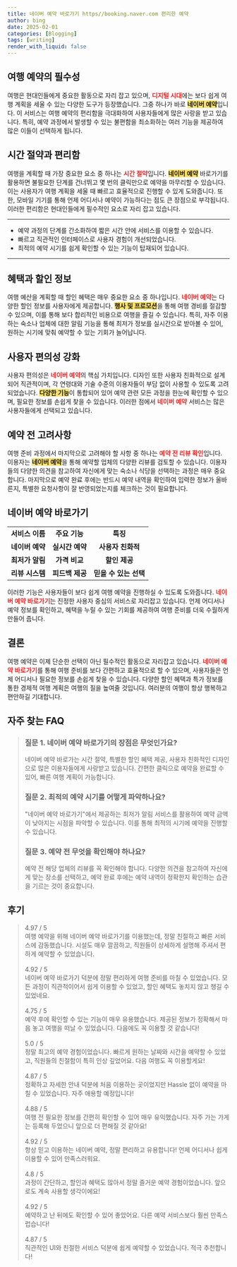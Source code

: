 ```yaml
---
title: 네이버 예약 바로가기 https//booking.naver.com 편리한 예약
author: bing
date: 2025-02-01
categories: [Blogging]
tags: [writing]
render_with_liquid: false
---
```



<h2 id='여행예약의필수성'>여행 예약의 필수성</h2>

<p>여행은 현대인들에게 중요한 활동으로 자리 잡고 있으며, <b><span style="color: #ee2323;">디지털 시대</span></b>에는 보다 쉽게 여행 계획을 세울 수 있는 다양한 도구가 등장했습니다. 그중 하나가 바로 <b><span style="background-color: #ffe066;">네이버 예약</span></b>입니다. 이 서비스는 여행 예약의 편리함을 극대화하여 사용자들에게 많은 사랑을 받고 있습니다. 특히, 예약 과정에서 발생할 수 있는 불편함을 최소화하는 여러 기능을 제공하여 많은 이들이 선택하게 됩니다.</p>

<h2 id='시간절약과편리함'>시간 절약과 편리함</h2>

<p>여행을 계획할 때 가장 중요한 요소 중 하나는 <b><span style="color: #ee2323;">시간 절약</span></b>입니다. <b><span style="background-color: #ffe066;">네이버 예약</span></b> 바로가기를 활용하면 불필요한 단계를 건너뛰고 몇 번의 클릭만으로 예약을 마무리할 수 있습니다. 이는 사용자가 여행 계획을 세울 때 빠르고 효율적으로 진행할 수 있게 도와줍니다. 또한, 모바일 기기를 통해 언제 어디서나 예약이 가능하다는 점도 큰 장점으로 부각됩니다. 이러한 편리함은 현대인들에게 필수적인 요소로 자리 잡고 있습니다.</p>

<hr />

<ul>
    <li>예약 과정의 단계를 간소화하여 짧은 시간 안에 서비스를 이용할 수 있습니다.</li>
    <li>빠르고 직관적인 인터페이스로 사용자 경험이 개선되었습니다.</li>
    <li>최적의 예약 시기를 쉽게 확인할 수 있는 기능이 탑재되어 있습니다.</li>
</ul>

<hr />

<h2 id='혜택과할인정보'>혜택과 할인 정보</h2>

<p>여행 예산을 계획할 때 할인 혜택은 매우 중요한 요소 중 하나입니다. <b><span style="color: #ee2323;">네이버 예약</span></b>는 다양한 할인 정보를 사용자에게 제공합니다. <b><span style="background-color: #ffe066;">행사 및 프로모션</span></b>을 통해 여행 경비를 절감할 수 있으며, 이를 통해 보다 합리적인 비용으로 여행을 즐길 수 있습니다. 특히, 자주 이용하는 숙소나 업체에 대한 알림 기능을 통해 최저가 정보를 실시간으로 받아볼 수 있어, 원하는 시기에 맞춰 예약할 수 있는 기회가 늘어납니다.</p>

<h2 id='편의성강화'>사용자 편의성 강화</h2>

<p>사용자 편의성은 <b><span style="color: #ee2323;">네이버 예약</span></b>의 핵심 가치입니다. 디자인 또한 사용자 친화적으로 설계되어 직관적이며, 각 연령대와 기술 수준의 이용자들이 부담 없이 사용할 수 있도록 고려되었습니다. <b><span style="background-color: #ffe066;">다양한 기능</span></b>이 통합되어 있어 예약 관련 모든 과정을 한눈에 확인할 수 있으며, 필요한 정보를 손쉽게 찾을 수 있습니다. 이러한 점에서 <b><span style="color: #ee2323;">네이버 예약</span></b> 서비스는 많은 사용자들에게 선택되고 있습니다.</p>

<h2 id='예약 고려사항'>예약 전 고려사항</h2>

<p>여행 준비 과정에서 마지막으로 고려해야 할 사항 중 하나는 <b><span style="color: #ee2323;">예약 전 리뷰 확인</span></b>입니다. 이용자는 <b><span style="background-color: #ffe066;">네이버 예약</span></b>을 통해 예약할 업체의 다양한 리뷰를 검토할 수 있습니다. 이용자들의 다양한 의견을 참고하여 자신에게 맞는 숙소나 식당을 선택하는 과정은 매우 중요합니다. 마지막으로 예약 완료 후에는 반드시 예약 내역을 확인하여 입력한 정보가 올바른지, 특별한 요청사항이 잘 반영되었는지를 체크하는 것이 필요합니다.</p>

<h2 id='네이버예약바로가기'>네이버 예약 바로가기</h2>

<table>
    <tr>
        <td style="text-align: center; height: 17px;"><b>서비스 이름</b></td>
        <td style="text-align: center; height: 17px;"><b>주요 기능</b></td>
        <td style="text-align: center; height: 17px;"><b>특징</b></td>
    </tr>
    <tr>
        <td style="text-align: center; height: 17px;"><b>네이버 예약</b></td>
        <td style="text-align: center; height: 17px;"><b>실시간 예약</b></td>
        <td style="text-align: center; height: 17px;"><b>사용자 친화적</b></td>
    </tr>
    <tr>
        <td style="text-align: center; height: 17px;"><b>최저가 알림</b></td>
        <td style="text-align: center; height: 17px;"><b>가격 비교</b></td>
        <td style="text-align: center; height: 17px;"><b>할인 제공</b></td>
    </tr>
    <tr>
        <td style="text-align: center; height: 17px;"><b>리뷰 시스템</b></td>
        <td style="text-align: center; height: 17px;"><b>피드백 제공</b></td>
        <td style="text-align: center; height: 17px;"><b>믿을 수 있는 선택</b></td>
    </tr>
</table>

<p>이러한 기능은 사용자들이 보다 쉽게 여행 예약을 진행하실 수 있도록 도와줍니다. <b><span style="color: #ee2323;">네이버 예약 바로가기</span></b>는 진정한 사용자 중심의 서비스로 자리잡고 있습니다. 언제 어디서나 예약 정보를 확인하고, 혜택을 누릴 수 있는 기회를 제공하여 여행 준비를 더욱 수월하게 만들어 줍니다.</p>

<h2 id='결론'>결론</h2>

<p>여행 예약은 이제 단순한 선택이 아닌 필수적인 활동으로 자리잡고 있습니다. <b><span style="color: #ee2323;">네이버 예약 바로가기</span></b>를 통해 여행 준비를 보다 간편하고 효율적으로 할 수 있으며, 사용자들은 언제 어디서나 필요한 정보를 손쉽게 찾을 수 있습니다. 다양한 할인 혜택과 특가 정보를 통한 경제적 여행 계획은 여행의 질을 높여줄 것입니다. 여러분의 여행이 항상 행복하고 편안하길 기대합니다.</p>


<h2 id='자주_찾는_FAQ'>자주 찾는 FAQ</h2>
<div itemscope="" itemtype="https://schema.org/FAQPage"> 
<blockquote> 
<div itemscope="" itemprop="mainEntity" itemtype="https://schema.org/Question"> 
<h3 itemprop="name">질문 1. 네이버 예약 바로가기의 장점은 무엇인가요?</h3> 
<div itemscope="" itemprop="acceptedAnswer" itemtype="https://schema.org/Answer"> 
<span itemprop="text"> 
<p>네이버 예약 바로가는 시간 절약, 특별한 할인 혜택 제공, 사용자 친화적인 디자인으로 많은 이용자들에게 사랑받고 있습니다. 간편한 클릭으로 예약을 완료할 수 있어, 빠른 여행 계획이 가능합니다.</p> 
</span> 
</div> 
</div> 

<div itemscope="" itemprop="mainEntity" itemtype="https://schema.org/Question"> 
<h3 itemprop="name">질문 2. 최적의 예약 시기를 어떻게 파악하나요?</h3> 
<div itemscope="" itemprop="acceptedAnswer" itemtype="https://schema.org/Answer"> 
<span itemprop="text"> 
<p>"네이버 예약 바로가기"에서 제공하는 최저가 알림 서비스를 활용하여 예약 금액이 낮아지는 시점을 파악할 수 있습니다. 이를 통해 최적의 시기에 예약을 진행할 수 있습니다.</p> 
</span> 
</div> 
</div> 

<div itemscope="" itemprop="mainEntity" itemtype="https://schema.org/Question"> 
<h3 itemprop="name">질문 3. 예약 전 무엇을 확인해야 하나요?</h3> 
<div itemscope="" itemprop="acceptedAnswer" itemtype="https://schema.org/Answer"> 
<span itemprop="text"> 
<p>예약 전 해당 업체의 리뷰를 꼭 확인해야 합니다. 다양한 의견을 참고하여 자신에게 맞는 장소를 선택하고, 예약 완료 후에는 예약 내역이 정확한지 확인하는 습관을 기르는 것이 중요합니다.</p> 
</span> 
</div> 
</div> 
</blockquote> 
</div>
<h2 id='후기'>후기</h2>
<div itemscope itemtype="https://schema.org/Product">
  <blockquote>
  <div itemprop="review" itemscope itemtype="https://schema.org/Review">
      <div itemprop="reviewRating" itemscope itemtype="https://schema.org/Rating"> <span itemprop="ratingValue">4.97</span> / <span itemprop="bestRating">5</span> </div>
      <span itemprop="reviewBody">여행 예약을 위해 네이버 예약 바로가기를 이용했는데, 정말 친절하고 빠른 서비스에 감동했습니다. 시설도 매우 깔끔하고, 직원들이 상세하게 설명해 주셔서 편하게 예약할 수 있었습니다.</span>
  </div>
  <br>
  <div itemprop="review" itemscope itemtype="https://schema.org/Review">
      <div itemprop="reviewRating" itemscope itemtype="https://schema.org/Rating"> <span itemprop="ratingValue">4.92</span> / <span itemprop="bestRating">5</span> </div>
      <span itemprop="reviewBody">네이버 예약 바로가기 덕분에 정말 편리하게 여행 준비를 마칠 수 있었습니다. 모든 과정이 직관적이어서 쉽게 이용할 수 있었고, 할인 혜택도 놓치지 않고 챙길 수 있었네요.</span>
  </div>
  <br>
  <div itemprop="review" itemscope itemtype="https://schema.org/Review">
      <div itemprop="reviewRating" itemscope itemtype="https://schema.org/Rating"> <span itemprop="ratingValue">4.75</span> / <span itemprop="bestRating">5</span> </div>
      <span itemprop="reviewBody">예약 후에 확인할 수 있는 기능이 매우 유용했습니다. 제공된 정보가 정확해서 마음 놓고 여행을 떠날 수 있었습니다. 다음에도 꼭 이용할 것 같습니다!</span>
  </div>
  <br>
  <div itemprop="review" itemscope itemtype="https://schema.org/Review">
      <div itemprop="reviewRating" itemscope itemtype="https://schema.org/Rating"> <span itemprop="ratingValue">5.0</span> / <span itemprop="bestRating">5</span> </div>
      <span itemprop="reviewBody">정말 최고의 예약 경험이었습니다. 빠르게 원하는 날짜와 시간을 예약할 수 있었고, 직원들의 친절함이 특히 인상 깊었어요. 다음 여행도 꼭 이용할게요!</span>
  </div>
  <br>
  <div itemprop="review" itemscope itemtype="https://schema.org/Review">
      <div itemprop="reviewRating" itemscope itemtype="https://schema.org/Rating"> <span itemprop="ratingValue">4.87</span> / <span itemprop="bestRating">5</span> </div>
      <span itemprop="reviewBody">정확하고 자세한 안내 덕분에 처음 이용하는 곳이었지만 Hassle 없이 예약을 마칠 수 있었습니다. 자주 애용할 예정입니다!</span>
  </div>
  <br>
  <div itemprop="review" itemscope itemtype="https://schema.org/Review">
      <div itemprop="reviewRating" itemscope itemtype="https://schema.org/Rating"> <span itemprop="ratingValue">4.88</span> / <span itemprop="bestRating">5</span> </div>
      <span itemprop="reviewBody">여행 전 필요한 정보를 간편히 확인할 수 있어 매우 유익했습니다. 자주 가는 가게는 등록해 두었으니 앞으로 더 편해질 것 같아요!</span>
  </div>
  <br>
  <div itemprop="review" itemscope itemtype="https://schema.org/Review">
      <div itemprop="reviewRating" itemscope itemtype="https://schema.org/Rating"> <span itemprop="ratingValue">4.92</span> / <span itemprop="bestRating">5</span> </div>
      <span itemprop="reviewBody">항상 믿고 이용하는 네이버 예약, 정말 편리하고 유용합니다! 언제 어디서나 쉽게 이용할 수 있어 만족스러워요.</span>
  </div>
  <br>
  <div itemprop="review" itemscope itemtype="https://schema.org/Review">
      <div itemprop="reviewRating" itemscope itemtype="https://schema.org/Rating"> <span itemprop="ratingValue">4.8</span> / <span itemprop="bestRating">5</span> </div>
      <span itemprop="reviewBody">과정이 간단하고, 할인과 혜택도 많아서 정말 즐거운 예약 경험이었습니다. 앞으로도 계속 사용할 생각이에요!</span>
  </div>
  <br>
  <div itemprop="review" itemscope itemtype="https://schema.org/Review">
      <div itemprop="reviewRating" itemscope itemtype="https://schema.org/Rating"> <span itemprop="ratingValue">4.92</span> / <span itemprop="bestRating">5</span> </div>
      <span itemprop="reviewBody">예약하고 난 뒤에도 확인할 수 있어 좋았어요. 다른 예약 서비스보다 훨씬 만족스럽습니다!</span>
  </div>
  <br>
  <div itemprop="review" itemscope itemtype="https://schema.org/Review">
      <div itemprop="reviewRating" itemscope itemtype="https://schema.org/Rating"> <span itemprop="ratingValue">4.87</span> / <span itemprop="bestRating">5</span> </div>
      <span itemprop="reviewBody">직관적인 UI와 친절한 서비스 덕분에 쉽게 예약할 수 있었습니다. 적극 추천합니다!</span>
  </div>
  </blockquote>
</div>
